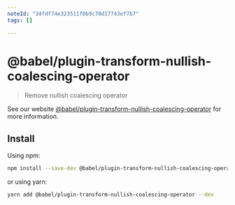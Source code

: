 ```yaml
---
noteId: "34fdf74e323511f0b9c70d17743ef7b7"
tags: []

---
```


# @babel/plugin-transform-nullish-coalescing-operator

> Remove nullish coalescing operator

See our website [@babel/plugin-transform-nullish-coalescing-operator](https://babeljs.io/docs/babel-plugin-transform-nullish-coalescing-operator) for more information.

## Install

Using npm:

```sh
npm install --save-dev @babel/plugin-transform-nullish-coalescing-operator
```

or using yarn:

```sh
yarn add @babel/plugin-transform-nullish-coalescing-operator --dev
```
